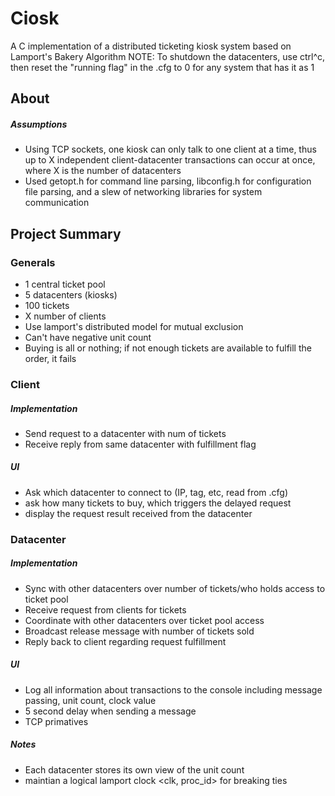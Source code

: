 # Ciosk
A C implementation of a distributed ticketing kiosk system based on Lamport's Bakery Algorithm
NOTE: To shutdown the datacenters, use ctrl^c, then reset the "running flag" in the .cfg to 0 for any system that has it as 1

## About
##### Assumptions
- Using TCP sockets, one kiosk can only talk to one client at a time, thus up to X independent client-datacenter transactions can occur at once, where X is the number of datacenters
- Used getopt.h for command line parsing, libconfig.h for configuration file parsing, and a slew of networking libraries for system communication

## Project Summary
### Generals
- 1 central ticket pool
- 5 datacenters (kiosks)
- 100 tickets
- X number of clients
- Use lamport's distributed model for mutual exclusion
- Can't have negative unit count
- Buying is all or nothing; if not enough tickets are available to fulfill the order, it fails

### Client
##### Implementation
- Send request to a datacenter with num of tickets
- Receive reply from same datacenter with fulfillment flag
##### UI
- Ask which datacenter to connect to (IP, tag, etc, read from .cfg)
- ask how many tickets to buy, which triggers the delayed request
- display the request result received from the datacenter

### Datacenter
##### Implementation
- Sync with other datacenters over number of tickets/who holds access to ticket pool
- Receive request from clients for tickets
- Coordinate with other datacenters over ticket pool access
- Broadcast release message with number of tickets sold
- Reply back to client regarding request fulfillment
##### UI
- Log all information about transactions to the console including message passing, unit count, clock value
- 5 second delay when sending a message
- TCP primatives
##### Notes
- Each datacenter stores its own view of the unit count
- maintian a logical lamport clock <clk, proc_id> for breaking ties